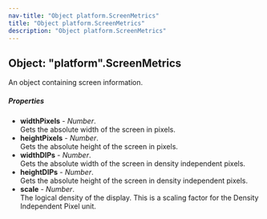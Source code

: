 ```yaml
---
nav-title: "Object platform.ScreenMetrics"
title: "Object platform.ScreenMetrics"
description: "Object platform.ScreenMetrics"
---
```

## Object: "platform".ScreenMetrics  
An object containing screen information.

##### Properties
 - **widthPixels** - _Number_.    
  Gets the absolute width of the screen in pixels.
 - **heightPixels** - _Number_.    
  Gets the absolute height of the screen in pixels.
 - **widthDIPs** - _Number_.    
  Gets the absolute width of the screen in density independent pixels.
 - **heightDIPs** - _Number_.    
  Gets the absolute height of the screen in density independent pixels.
 - **scale** - _Number_.    
  The logical density of the display. This is a scaling factor for the Density Independent Pixel unit.